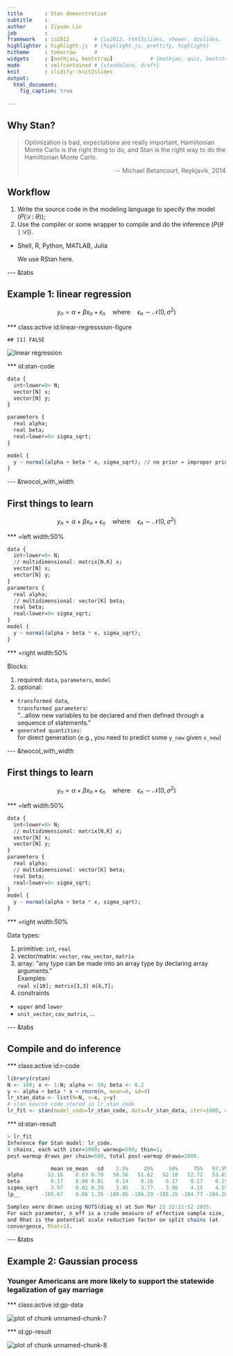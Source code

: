 ```yaml
---
title       : Stan demonstration
subtitle    : 
author      : Ziyuan Lin
job         : 
framework   : io2012        # {io2012, html5slides, shower, dzslides, ...}
highlighter : highlight.js  # {highlight.js, prettify, highlight}
hitheme     : tomorrow      # 
widgets     : [mathjax, bootstrap]            # {mathjax, quiz, bootstrap}
mode        : selfcontained # {standalone, draft}
knit        : slidify::knit2slides
output: 
  html_document:
    fig_caption: true
  
---
```




## Why Stan?

> Optimization is bad, expectations are really important, Hamiltonian Monte Carlo is the right thing to do, and Stan is the right way to do the Hamiltonian Monte Carlo. 
> <p style="text-align:right">-- Michael Betancourt, Reykjavik, 2014</p>

## Workflow

1. Write the source code in the modeling language to specify the model ($P(\mathcal{D}\mid\theta)$);
2. Use the compiler or some wrapper to compile and do the inference ($P(\theta\mid\mathcal{D})$).
 + Shell, R, Python, MATLAB, Julia

   We use RStan here.

--- &tabs

## Example 1: linear regression

$$
y_n=\alpha+\beta x_n+\epsilon_n\quad\mbox{where}\quad\epsilon_n\sim\mathcal{N}(0,\sigma^2)
$$

*** class:active id:linear-regresssion-figure


```
## [1] FALSE
```

<img src="assets/fig/unnamed-chunk-1-1.png" title="linear regression" alt="linear regression" style="display: block; margin: auto;" />


*** id:stan-code


```r
data {
  int<lower=0> N;
  vector[N] x;
  vector[N] y;
}

parameters {
  real alpha;
  real beta;
  real<lower=0> sigma_sqrt;
}

model {
  y ~ normal(alpha + beta * x, sigma_sqrt); // no prior = improper prior
}
```

--- &twocol_with_width

## First things to learn

$$
y_n=\alpha+\beta x_n+\epsilon_n\quad\mbox{where}\quad\epsilon_n\sim\mathcal{N}(0,\sigma^2)
$$

*** =left width:50%


```r
data {
  int<lower=0> N;
  // multidimensional: matrix[N,K] x;
  vector[N] x; 
  vector[N] y;
}
parameters {
  real alpha;
  // multidimensional: vector[K] beta;
  real beta; 
  real<lower=0> sigma_sqrt;
}
model {
  y ~ normal(alpha + beta * x, sigma_sqrt); 
}
```

*** =right width:50%

Blocks:
 1. required: `data`, `parameters`, `model`
 2. optional:
   + `transformed data`, <br>`transformed parameters`: <br>"...allow new variables to be declared and then defined through a
sequence of statements."
   + `generated quantities`: <br>for direct generation (e.g., you need to predict some `y_new` given `x_new`)


--- &twocol_with_width

## First things to learn

$$
y_n=\alpha+\beta x_n+\epsilon_n\quad\mbox{where}\quad\epsilon_n\sim\mathcal{N}(0,\sigma^2)
$$

*** =left width:50%


```r
data {
  int<lower=0> N;
  // multidimensional: matrix[N,K] x;
  vector[N] x; 
  vector[N] y;
}
parameters {
  real alpha;
  // multidimensional: vector[K] beta;
  real beta; 
  real<lower=0> sigma_sqrt;
}
model {
  y ~ normal(alpha + beta * x, sigma_sqrt); 
}
```

*** =right width:50%

Data types:
 1. primitive: `int`, `real`
 2. vector/matrix: `vector`, `row_vector`, `matrix`
 3. array: "any type can be made into an array type by declaring array arguments." <br>Examples: <br>`real x[10]; matrix[3,3] m[6,7];`
 4. constraints
  + `upper` and `lower`
  + `unit_vector`, `cov_matrix`, ...


--- &tabs

## Compile and do inference

*** class:active id:r-code


```r
library(rstan)
N <- 100; x <- 1:N; alpha <- 50; beta <- 0.2
y <- alpha + beta * x + rnorm(n, mean=0, sd=4)
lr_stan_data <- list(N=N, x=x, y=y)
# stan source code stored in lr_stan_code
lr_fit <- stan(model_code=lr_stan_code, data=lr_stan_data, iter=1000, chains=4)
```

*** id:stan-result


```r
> lr_fit
Inference for Stan model: lr_code.
4 chains, each with iter=1000; warmup=500; thin=1; 
post-warmup draws per chain=500, total post-warmup draws=2000.

              mean se_mean   sd    2.5%     25%     50%     75%   97.5% n_eff Rhat
alpha        52.16    0.03 0.79   50.56   51.62   52.18   52.72   53.65   679 1.00
beta          0.17    0.00 0.01    0.14    0.16    0.17    0.17    0.19   688 1.00
sigma_sqrt    3.97    0.01 0.29    3.45    3.77    3.96    4.15    4.59   609 1.00
lp__       -185.67    0.06 1.25 -188.86 -186.29 -185.35 -184.77 -184.26   497 1.01

Samples were drawn using NUTS(diag_e) at Sun Mar 22 22:21:52 2015.
For each parameter, n_eff is a crude measure of effective sample size,
and Rhat is the potential scale reduction factor on split chains (at 
convergence, Rhat=1).
```

--- &tabs

## Example 2: Gaussian process

### Younger Americans are more likely to support the statewide legalization of gay marriage

*** class:active id:gp-data

<img src="assets/fig/unnamed-chunk-7-1.png" title="plot of chunk unnamed-chunk-7" alt="plot of chunk unnamed-chunk-7" style="display: block; margin: auto;" />

*** id:gp-result

<img src="assets/fig/unnamed-chunk-8-1.png" title="plot of chunk unnamed-chunk-8" alt="plot of chunk unnamed-chunk-8" style="display: block; margin: auto;" />
